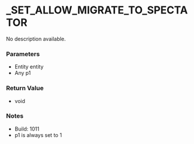 # _SET_ALLOW_MIGRATE_TO_SPECTATOR

No description available.

### Parameters
* Entity entity
* Any p1

### Return Value
* void

### Notes
* Build: 1011
* p1 is always set to 1

